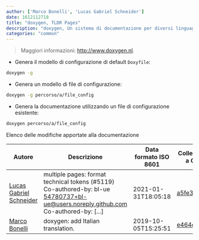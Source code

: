 ```yaml
---
author: ['Marco Bonelli', 'Lucas Gabriel Schneider']
date: 1612112718
title: "doxygen, TLDR Pages"
description: "doxygen, Un sistema di documentazione per diversi linguaggi di programmazione."
categories: "common"
---
```

> Maggiori informazioni: <http://www.doxygen.nl>.

- Genera il modello di configurazione di default `Doxyfile`:

```bash
doxygen -g
```

- Genera un modello di file di configurazione:

```bash
doxygen -g percorso/a/file_config
```

- Genera la documentazione utilizzando un file di configurazione esistente:

```bash
doxygen percorso/a/file_config
```
Elenco delle modifiche apportate alla documentazione


Autore | Descrizione | Data formato ISO 8601 | Collegamento a GitHub
------|-----|-----|-----
[Lucas Gabriel Schneider](mailto:casdpa@gmail.com) | multiple pages: format technical tokens (#5119) Co-authored-by: bl-ue <54780737+bl-ue@users.noreply.github.com> Co-authored-by: [...] | 2021-01-31T18:05:18 | [a5fe31bc47ae](https://github.com/tldr-pages/tldr/commit/a5fe31bc47aece3efa5e66b52b3cf384f27d5d72)
[Marco Bonelli](mailto:marco@mebeim.net) | doxygen: add Italian translation. | 2019-10-05T15:25:51 | [e464c317b2fa](https://github.com/tldr-pages/tldr/commit/e464c317b2faa1342afaffa0eb7076d5fd77ce59)

